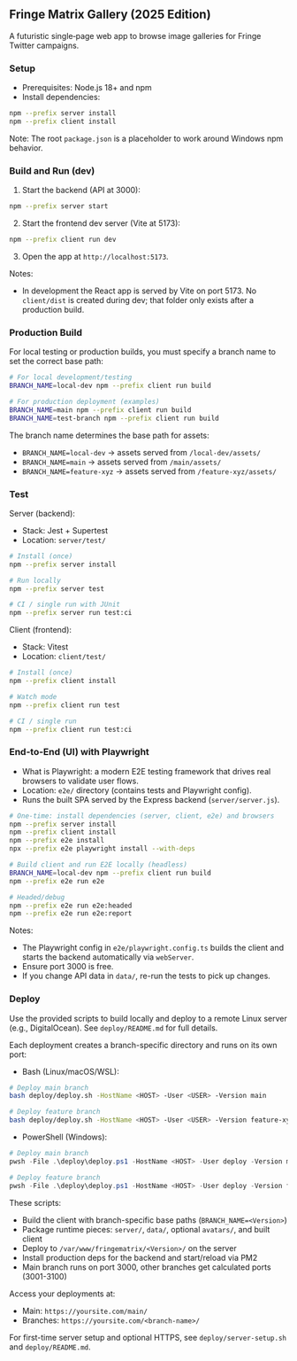 ## Fringe Matrix Gallery (2025 Edition)

A futuristic single‑page web app to browse image galleries for Fringe Twitter campaigns.

### Setup
- Prerequisites: Node.js 18+ and npm
- Install dependencies:

```bash
npm --prefix server install
npm --prefix client install
```

Note: The root `package.json` is a placeholder to work around Windows npm behavior.

### Build and Run (dev)
1) Start the backend (API at 3000):

```bash
npm --prefix server start
```

2) Start the frontend dev server (Vite at 5173):

```bash
npm --prefix client run dev
```

3) Open the app at `http://localhost:5173`.

Notes:
- In development the React app is served by Vite on port 5173. No `client/dist` is created during dev; that folder only exists after a production build.

### Production Build

For local testing or production builds, you must specify a branch name to set the correct base path:

```bash
# For local development/testing
BRANCH_NAME=local-dev npm --prefix client run build

# For production deployment (examples)
BRANCH_NAME=main npm --prefix client run build
BRANCH_NAME=test-branch npm --prefix client run build
```

The branch name determines the base path for assets:
- `BRANCH_NAME=local-dev` → assets served from `/local-dev/assets/`
- `BRANCH_NAME=main` → assets served from `/main/assets/`
- `BRANCH_NAME=feature-xyz` → assets served from `/feature-xyz/assets/`

### Test
Server (backend):

- Stack: Jest + Supertest
- Location: `server/test/`

```bash
# Install (once)
npm --prefix server install

# Run locally
npm --prefix server test

# CI / single run with JUnit
npm --prefix server run test:ci
```

Client (frontend):

- Stack: Vitest
- Location: `client/test/`

```bash
# Install (once)
npm --prefix client install

# Watch mode
npm --prefix client run test

# CI / single run
npm --prefix client run test:ci
```

### End-to-End (UI) with Playwright

- What is Playwright: a modern E2E testing framework that drives real browsers to validate user flows.
- Location: `e2e/` directory (contains tests and Playwright config).
- Runs the built SPA served by the Express backend (`server/server.js`).

```bash
# One-time: install dependencies (server, client, e2e) and browsers
npm --prefix server install
npm --prefix client install
npm --prefix e2e install
npx --prefix e2e playwright install --with-deps

# Build client and run E2E locally (headless)
BRANCH_NAME=local-dev npm --prefix client run build
npm --prefix e2e run e2e

# Headed/debug
npm --prefix e2e run e2e:headed
npm --prefix e2e run e2e:report
```

Notes:
- The Playwright config in `e2e/playwright.config.ts` builds the client and starts the backend automatically via `webServer`.
- Ensure port 3000 is free.
- If you change API data in `data/`, re-run the tests to pick up changes.

### Deploy
Use the provided scripts to build locally and deploy to a remote Linux server (e.g., DigitalOcean). See `deploy/README.md` for full details.

Each deployment creates a branch-specific directory and runs on its own port:

- Bash (Linux/macOS/WSL):

```bash
# Deploy main branch
bash deploy/deploy.sh -HostName <HOST> -User <USER> -Version main

# Deploy feature branch
bash deploy/deploy.sh -HostName <HOST> -User <USER> -Version feature-xyz
```

- PowerShell (Windows):

```powershell
# Deploy main branch  
pwsh -File .\deploy\deploy.ps1 -HostName <HOST> -User deploy -Version main

# Deploy feature branch
pwsh -File .\deploy\deploy.ps1 -HostName <HOST> -User deploy -Version feature-xyz
```

These scripts:
- Build the client with branch-specific base paths (`BRANCH_NAME=<Version>`)
- Package runtime pieces: `server/`, `data/`, optional `avatars/`, and built client
- Deploy to `/var/www/fringematrix/<Version>/` on the server
- Install production deps for the backend and start/reload via PM2
- Main branch runs on port 3000, other branches get calculated ports (3001-3100)

Access your deployments at:
- Main: `https://yoursite.com/main/`
- Branches: `https://yoursite.com/<branch-name>/`

For first-time server setup and optional HTTPS, see `deploy/server-setup.sh` and `deploy/README.md`.
